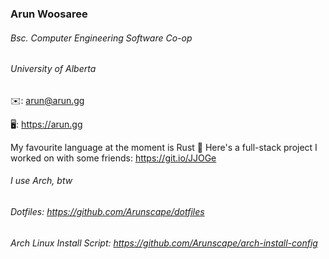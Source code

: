 ### Arun Woosaree
###### Bsc. Computer Engineering Software Co-op
###### University of Alberta

✉️: arun@arun.gg

🖥️: https://arun.gg

My favourite language at the moment is Rust 🦀
Here's a full-stack project I worked on with some friends: https://git.io/JJOGe

###### I use Arch, btw
###### Dotfiles: https://github.com/Arunscape/dotfiles
###### Arch Linux Install Script: https://github.com/Arunscape/arch-install-config
<!--
**Arunscape/Arunscape** is a ✨ _special_ ✨ repository because its `README.md` (this file) appears on your GitHub profile.

Here are some ideas to get you started:

- 🔭 I’m currently working on ...
- 🌱 I’m currently learning ...
- 👯 I’m looking to collaborate on ...
- 🤔 I’m looking for help with ...
- 💬 Ask me about ...
- 📫 How to reach me: ...
- 😄 Pronouns: ...
- ⚡ Fun fact: ...
-->
